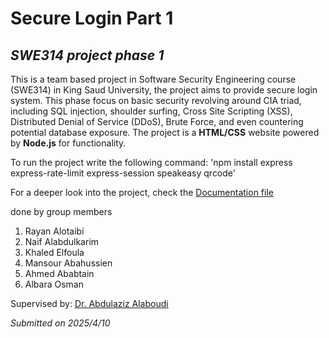 # **Secure Login Part 1** 
## _SWE314 project phase 1_
This is a team based project in Software Security Engineering course (SWE314) in King Saud University, the project aims to provide secure login system.
This phase focus on basic security revolving around CIA triad, including SQL injection, shoulder surfing, Cross Site Scripting (XSS), Distributed Denial of Service (DDoS), Brute Force, and even countering potential database exposure.
The project is a **HTML/CSS** website powered by **Node.js** for functionality.

To run the project write the following command:
'npm install express express-rate-limit express-session speakeasy qrcode'

For a deeper look into the project, check the [Documentation file](https://github.com/Baraa-Othman/Secure-Login-Part-1-SWE314-project-phase-1-/blob/main/Documentation/SecureLoginTeamDoc.pdf)

done by group members
1. Rayan Alotaibi
2. Naif Alabdulkarim
3. Khaled Elfoula
4. Mansour Abahussien
5. Ahmed Ababtain
6. Albara Osman

Supervised by: [Dr. Abdulaziz Alaboudi](https://github.com/Alaboudi1)

_Submitted on 2025/4/10_
